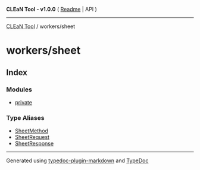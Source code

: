 **CLEaN Tool - v1.0.0** ( [Readme](../../README.md) \| API )

***

[CLEaN Tool](../../modules.md) / workers/sheet

# workers/sheet

## Index

### Modules

- [private](private/README.md)

### Type Aliases

- [SheetMethod](type-aliases/SheetMethod.md)
- [SheetRequest](type-aliases/SheetRequest.md)
- [SheetResponse](type-aliases/SheetResponse.md)

***

Generated using [typedoc-plugin-markdown](https://www.npmjs.com/package/typedoc-plugin-markdown) and [TypeDoc](https://typedoc.org/)
